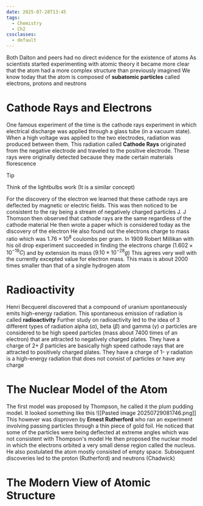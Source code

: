 ```yaml
---
date: 2025-07-28T13:45
tags:
  - Chemistry
  - Ch2
cssclasses:
  - default
---
```

Both Dalton and peers had no direct evidence for the existence of atoms
As scientists started experimenting with atomic theory it became more clear that the atom had a more complex structure than previously imagined
We know today that the atom is composed of **subatomic particles** called electrons, protons and neutrons

# Cathode Rays and Electrons
One famous experiment of the time is the cathode rays experiment in which
electrical discharge was applied through a glass tube (in a vacuum state). When a high voltage was applied to the two electrodes, radiation was produced between them. This radiation called **Cathode Rays** originated from the negative electrode and traveled to the positive electrode. These rays were originally detected because they made certain materials florescence

> [!TIP]
> Think of the lightbulbs work (It is a similar concept)

For the discovery of the electron we learned that these cathode rays are deflected by magnetic or electric fields. This was then noticed to be consistent to the ray being a stream of negatively charged particles
J. J Thomson then observed that cathode rays are the same regardless of the cathode material
He then wrote a paper which is considered today as the discovery of the electron
He also found out the electrons charge to mass ratio which was $1.76\times10^8$ coulombs per gram. In 1909 Robert Millikan with his oil drop experiment succeeded in finding the electrons charge ($1.602\times10^{-19}C$) and by extension its mass ($9.10\times10^{-28}g$)
This agrees very well with the currently excepted value for electron mass. This mass is about 2000 times smaller than that of a single hydrogen atom

# Radioactivity
Henri Becquerel discovered that a compound of uranium spontaneously emits high-energy radiation. This spontaneous emission of radiation is called **radioactivity**
Further study on radioactivity led to the idea of 3 different types of radiation alpha ($\alpha$), beta ($\beta$) and gamma ($\gamma$)
$\alpha$ particles are considered to be high speed particles (mass about 7400 times of an electron) that are attracted to negatively charged plates. They have a charge of 2+
$\beta$ particles are basically high speed cathode rays that are attracted to positively charged plates. They have a charge of 1-
$\gamma$ radiation is a high-energy radiation that does not consist of particles or have any charge

# The Nuclear Model of the Atom
The first model was proposed by Thompson, he called it the plum pudding model. It looked something like this
![[Pasted image 20250729081746.png]]
This however was disproven by **Ernest Rutherford** who ran an experiment involving passing particles through a thin piece of gold foil. He noticed that some of the particles were being deflected at extreme angles which was not consistent with Thompson's model
He then proposed the nuclear model in which the electrons orbited a very small dense region called the nucleus. He also postulated the atom mostly consisted of empty space.
Subsequent discoveries led to the proton (Rutherford) and neutrons (Chadwick)

# The Modern View of Atomic Structure
